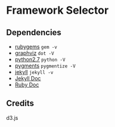 # Framework Selector

## Dependencies

* [rubygems](http://rubygems.org/) `gem -v`
* [graphviz](http://graphviz.org/) `dot -V`
* [python2.7](http://python.org/) `python -V`
* [pygments](http://pygments.org/) `pygmentize -V`
* [jekyll](http://jekyllrb.com/) `jekyll -v`
* [Jekyll Doc](http://www.rdoc.info/github/mojombo/jekyll/frames/Jekyll)
* [Ruby Doc](http://www.rdoc.info/github/)

## Credits

d3.js